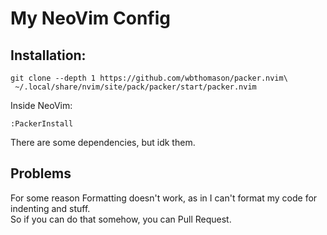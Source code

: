 # My NeoVim Config

## Installation:
```
git clone --depth 1 https://github.com/wbthomason/packer.nvim\
 ~/.local/share/nvim/site/pack/packer/start/packer.nvim
```
Inside NeoVim:
```
:PackerInstall
```

There are some dependencies, but idk them.

## Problems

For some reason Formatting doesn't work, as in I can't format my code for indenting and stuff.\
So if you can do that somehow, you can Pull Request.
